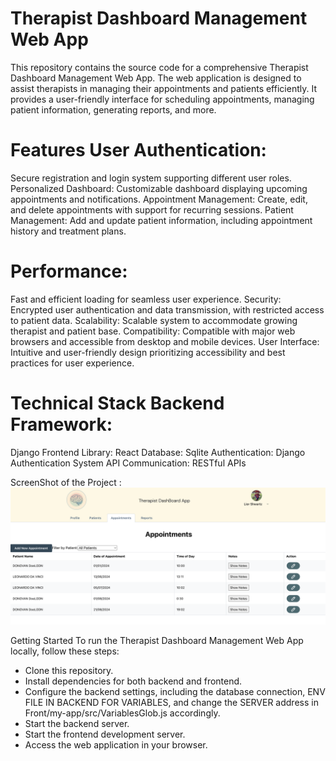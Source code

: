 
#   Therapist Dashboard Management Web App
 This repository contains the source code for a comprehensive Therapist Dashboard Management Web App. The web application is designed to assist therapists in managing their appointments and patients efficiently. It provides a user-friendly interface for scheduling appointments, managing patient information, generating reports, and more.

#    Features User Authentication: 
Secure registration and login system supporting different user roles. Personalized Dashboard: Customizable dashboard displaying upcoming appointments and notifications. Appointment Management: Create, edit, and delete appointments with support for recurring sessions. Patient Management: Add and update patient information, including appointment history and treatment plans.

#   Performance: 
Fast and efficient loading for seamless user experience. Security: Encrypted user authentication and data transmission, with restricted access to patient data. Scalability: Scalable system to accommodate growing therapist and patient base. Compatibility: Compatible with major web browsers and accessible from desktop and mobile devices. User Interface: Intuitive and user-friendly design prioritizing accessibility and best practices for user experience.

#   Technical Stack Backend Framework: 
Django Frontend Library: React Database: Sqlite Authentication: Django Authentication System API Communication: RESTful APIs

ScreenShot of the Project :
![Image Alt text](/Back/media//images/Screenshot.png)

Getting Started To run the Therapist Dashboard Management Web App locally, follow these steps:

- Clone this repository. 
- Install dependencies for both backend and frontend. 
- Configure the backend settings, including the database connection, ENV FILE IN BACKEND FOR VARIABLES, and change the SERVER address in Front/my-app/src/VariablesGlob.js accordingly.
- Start the backend server. 
- Start the frontend development server. 
- Access the web application in your browser.